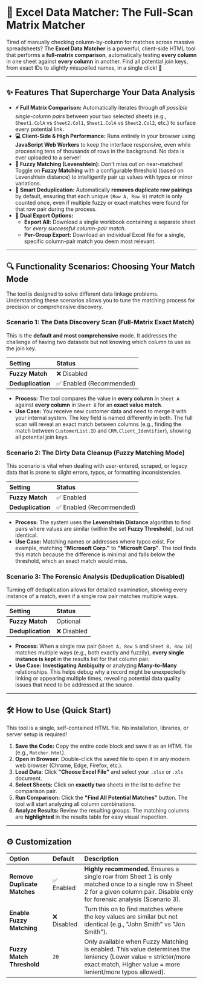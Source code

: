 # 🚀 Excel Data Matcher: The Full-Scan Matrix Matcher

Tired of manually checking column-by-column for matches across massive spreadsheets? The **Excel Data Matcher** is a powerful, client-side HTML tool that performs a **full-matrix comparison**, automatically testing **every column** in one sheet against **every column** in another. Find all potential join keys, from exact IDs to slightly misspelled names, in a single click! 🤯

---

## ✨ Features That Supercharge Your Data Analysis

* **⚡ Full Matrix Comparison:** Automatically iterates through *all possible single-column pairs* between your two selected sheets (e.g., `Sheet1.ColA` vs `Sheet2.Col1`, `Sheet1.ColA` vs `Sheet2.Col2`, etc.) to surface every potential link.
* **💻 Client-Side & High Performance:** Runs entirely in your browser using **JavaScript Web Workers** to keep the interface responsive, even while processing tens of thousands of rows in the background. No data is ever uploaded to a server!
* **🧠 Fuzzy Matching (Levenshtein):** Don't miss out on near-matches! Toggle on **Fuzzy Matching** with a configurable threshold (based on Levenshtein distance) to intelligently pair up values with typos or minor variations.
* **🧹 Smart Deduplication:** Automatically **removes duplicate row pairings** by default, ensuring that each unique `(Row A, Row B)` match is only counted once, even if multiple fuzzy or exact matches were found for that row pair during the process.
* **📁 Dual Export Options:**
    * **Export All:** Download a single workbook containing a separate sheet for *every successful column-pair match*.
    * **Per-Group Export:** Download an individual Excel file for a single, specific column-pair match you deem most relevant.

---

## 🔍 Functionality Scenarios: Choosing Your Match Mode

The tool is designed to solve different data linkage problems. Understanding these scenarios allows you to tune the matching process for precision or comprehensive discovery.

### **Scenario 1: The Data Discovery Scan (Full-Matrix Exact Match)**

This is the **default and most comprehensive** mode. It addresses the challenge of having two datasets but not knowing which column to use as the join key.

| Setting | Status |
| :--- | :--- |
| **Fuzzy Match** | ❌ Disabled |
| **Deduplication** | ✅ Enabled (Recommended) |

* **Process:** The tool compares the value in **every column** in `Sheet A` against **every column** in `Sheet B` for an **exact value match**.
* **Use Case:** You receive new customer data and need to merge it with your internal system. The key field is named differently in both. The full scan will reveal an exact match between columns (e.g., finding the match between `CustomerList.ID` and `CRM.Client_Identifier`), showing all potential join keys.

### **Scenario 2: The Dirty Data Cleanup (Fuzzy Matching Mode)**

This scenario is vital when dealing with user-entered, scraped, or legacy data that is prone to slight errors, typos, or formatting inconsistencies.

| Setting | Status |
| :--- | :--- |
| **Fuzzy Match** | ✅ Enabled |
| **Deduplication** | ✅ Enabled (Recommended) |

* **Process:** The system uses the **Levenshtein Distance** algorithm to find pairs where values are similar (within the set **Fuzzy Threshold**), but not identical.
* **Use Case:** Matching names or addresses where typos exist. For example, matching **"Microsoft Corp."** to **"Microsft Corp"**. The tool finds this match because the difference is minimal and falls below the threshold, which an exact match would miss.

### **Scenario 3: The Forensic Analysis (Deduplication Disabled)**

Turning off deduplication allows for detailed examination, showing every instance of a match, even if a single row pair matches multiple ways.

| Setting | Status |
| :--- | :--- |
| **Fuzzy Match** | Optional |
| **Deduplication** | ❌ Disabled |

* **Process:** When a single row pair (`Sheet A, Row 5` and `Sheet B, Row 10`) matches multiple ways (e.g., both exactly and fuzzily), **every single instance is kept** in the results list for that column pair.
* **Use Case:** **Investigating Ambiguity** or analyzing **Many-to-Many** relationships. This helps debug why a record might be unexpectedly linking or appearing multiple times, revealing potential data quality issues that need to be addressed at the source.

---

## 🛠️ How to Use (Quick Start)

This tool is a single, self-contained HTML file. No installation, libraries, or server setup is required!

1.  **Save the Code:** Copy the entire code block and save it as an HTML file (e.g., `Matcher.html`).
2.  **Open in Browser:** Double-click the saved file to open it in any modern web browser (Chrome, Edge, Firefox, etc.).
3.  **Load Data:** Click **"Choose Excel File"** and select your `.xlsx` or `.xls` document.
4.  **Select Sheets:** Click on **exactly two** sheets in the list to define the comparison pair.
5.  **Run Comparison:** Click the **"Find All Potential Matches"** button. The tool will start analyzing all column combinations.
6.  **Analyze Results:** Review the resulting groups. The matching columns are **highlighted** in the results table for easy visual inspection.

---

## ⚙️ Customization

| Option | Default | Description |
| :--- | :--- | :--- |
| **Remove Duplicate Matches** | ✅ Enabled | **Highly recommended.** Ensures a single row from Sheet 1 is only matched once to a single row in Sheet 2 for a given column pair. Disable only for forensic analysis (Scenario 3). |
| **Enable Fuzzy Matching** | ❌ Disabled | Turn this on to find matches where the key values are similar but not identical (e.g., "John Smith" vs "Jon Smith"). |
| **Fuzzy Match Threshold** | `20` | Only available when Fuzzy Matching is enabled. This value determines the leniency (Lower value = stricter/more exact match, Higher value = more lenient/more typos allowed). |
